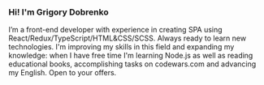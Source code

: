 ### Hi! I'm Grigory Dobrenko
I’m a front-end developer with experience in creating SPA using React/Redux/TypeScript/HTML&CSS/SCSS. Always ready to learn new technologies. I'm improving my skills in this field and expanding my knowledge: when I have free time I'm learning Node.js as well as reading educational books, accomplishing tasks on codewars.com and advancing my English. Open to your offers.
